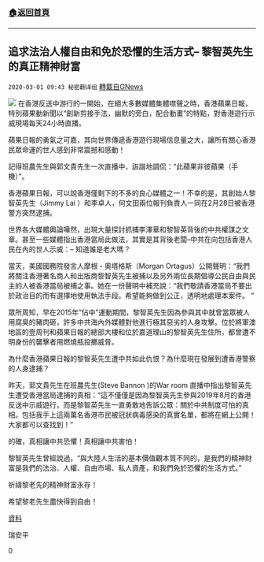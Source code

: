 ###  [:house:返回首頁](https://github.com/ourhimalayas/txt)
---

## 追求法治人權自由和免於恐懼的生活方式&#8211; 黎智英先生的真正精神財富
`2020-03-01 09:43 秘密翻译组` [轉載自GNews](https://gnews.org/zh-hant/128872/)

![](https://s3-ap-northeast-1.amazonaws.com/news.guo.offload.media/wp-content/uploads/2020/03/01093637/%E5%85%8D%E4%BA%8E%E6%81%90%E6%83%A7.jpg)
在香港反送中游行的一開始，在絕大多數媒體集體噤聲之時，香港蘋果日報，特別蘋果動新聞以“創新剪接手法，幽默的旁白，配合動畫”的特點，對香港遊行示威現場每天24小時直播。

蘋果日報的勇氣之可嘉，其向世界傳遞香港遊行現場信息量之大，讓所有關心香港民眾命運的世人感到非常震撼和感動！

記得班農先生與郭文貴先生一次直播中，詼諧地調侃：“此蘋果非彼蘋果（手機）”。

香港蘋果日報，可以說香港僅剩下的不多的良心媒體之一！不幸的是，其創始人黎智英先生（Jimmy Lai ）和李卓人，何文田兩位報刊負責人一同在2月28日被香港警方突然逮捕。

世界各大媒體輿論嘩然，出現大量探討抓捕李澤華和黎智英背後的中共權謀之文章‎。甚至一些媒體指出香港當局此做法，其實是其背後老闆–中共在向包括香港人民在內的世人示威：– 知道誰是老大嗎？

當天，美國國務院發言人摩根・奧塔格斯（Morgan Ortagus）公開聲明：“我們將關注香港著名商人和出版商黎智英先生被捕以及另外兩位長期倡導公民自由與民主的人被香港當局被捕之事。她在一份聲明中補充說：“我們敬請香港當局不要出於政治目的而有選擇地使用執法手段。希望能夠做到公正，透明地處理本案件。 ”

眾所周知，早在2015年”佔中”運動期間，黎智英先生因為參與其中就曾當眾被人用腐臭的豬肉砸，許多中共海內外媒體對他進行極其惡劣的人身攻擊。位於將軍澳地區的壹周刊和蘋果日報的總部大樓和位於嘉道理山的黎智英先生住所，都曾遭不明身份的襲擊者用燃燒瓶投擲威脅。

為什麼香港蘋果日報的黎智英先生遭中共如此仇恨？為什麼現在發展到遭香港警察的人身逮捕？

昨天，郭文貴先生在班農先生(Steve Bannon )的War room 直播中指出黎智英先生遭受香港當局逮捕的真相：“這不僅僅是因為黎智英先生參與2019年8月的香港反送中示威遊行，而是黎智英先生一直勇敢地告訴公眾：關於中共制度可怕的真相。包括我手上這兩萬名香港市民被冠狀病毒感染的真實名單，都將在網上公開！大家都可以查找到！”

的確，真相讓中共恐懼！真相讓中共害怕！

黎智英先生曾經說過，“與大陸人生活的基本價值觀本質不同的，是我們的精神財富是我們的法治、人權、自由市場、私人資產，和我們免於恐懼的生活方式。”

祈禱黎老先的精神財富永存！

希望黎老先生盡快得到自由！

[資料](https://www.bbc.com/news/world-asia-china-51669453)

瑞安平

0
